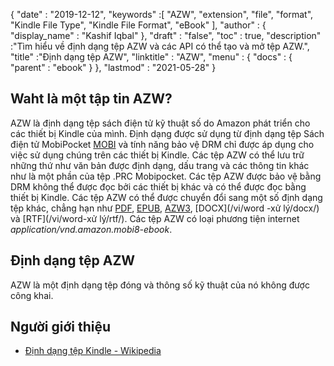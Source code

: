{
  "date" : "2019-12-12",
  "keywords" :[ "AZW", "extension", "file", "format", "Kindle File Type", "Kindle File Format", "eBook" ],
  "author" : {
    "display_name" : "Kashif Iqbal"
},
  "draft" : "false",
  "toc" : true,
  "description" :"Tìm hiểu về định dạng tệp AZW và các API có thể tạo và mở tệp AZW.",
  "title" :"Định dạng tệp AZW",
  "linktitle" : "AZW",
  "menu" : {
    "docs" : {
      "parent" : "ebook"
}
},
  "lastmod" : "2021-05-28"
}

## Waht là một tập tin AZW?

AZW là định dạng tệp sách điện tử kỹ thuật số do Amazon phát triển cho các thiết bị Kindle của mình. Định dạng được sử dụng từ định dạng tệp Sách điện tử MobiPocket [MOBI](/vi/ebook/mobi/) và tính năng bảo vệ DRM chỉ được áp dụng cho việc sử dụng chúng trên các thiết bị Kindle. Các tệp AZW có thể lưu trữ những thứ như văn bản được định dạng, dấu trang và các thông tin khác như là một phần của tệp .PRC Mobipocket. Các tệp AZW được bảo vệ bằng DRM không thể được đọc bởi các thiết bị khác và có thể được đọc bằng thiết bị Kindle. Các tệp AZW có thể được chuyển đổi sang một số định dạng tệp khác, chẳng hạn như [PDF](/vi/pdf/), [EPUB](/vi/ebook/epub/), [AZW3](/vi/ebook/azw3/), [DOCX](/vi/word -xử lý/docx/) và [RTF](/vi/word-xử lý/rtf/). Các tệp AZW có loại phương tiện internet *application/vnd.amazon.mobi8-ebook*.

## Định dạng tệp AZW

AZW là một định dạng tệp đóng và thông số kỹ thuật của nó không được công khai.

## Người giới thiệu ##

* [Định dạng tệp Kindle - Wikipedia](https://vi.wikipedia.org/wiki/Kindle_File_Format)

